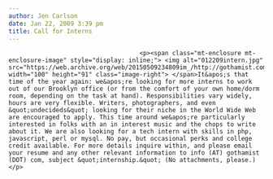 ```yaml
---
author: Jen Carlson
date: Jan 22, 2009 3:39 pm
title: Call for Interns
---
```


	
										<p><span class="mt-enclosure mt-enclosure-image" style="display: inline;"> <img alt="012209intern.jpg" src="https://web.archive.org/web/20150509234809im_/http://gothamist.com/attachments/nyc_arts_john/012209intern.jpg" width="100" height="91" class="image-right"> </span>It&apos;s that time of the year again: we&apos;re looking for more interns to work out of our Brooklyn office (or from the comfort of your own home/dorm room, depending on the task at hand). Responsibilities vary widely, hours are very flexible. Writers, photographers, and even &quot;undecideds&quot; looking for their niche in the World Wide Web are encouraged to apply. This time around we&apos;re particularly interested in folks with an in interest music and the chops to write about it. We are also looking for a tech intern with skills in php, javascript, perl or mysql. No pay, but occasional perks and college credit available. For more details inquire within, and please email your resume and any other relevant information to info (AT) gothamist (DOT) com, subject &quot;internship.&quot; (No attachments, please.)</p>					
										
									
				